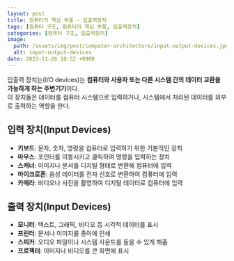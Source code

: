 ```yaml
---
layout: post
title: 컴퓨터의 핵심 부품 - 입출력장치
tags: [컴퓨터 구조, 컴퓨터의 핵심 부품, 입출력장치]
categories: [컴퓨터 구조, 입출력장치]
image:
  path: /assets/img/post/computer-architecture/input-output-devices.jpg
  alt: input-output-devices
date: 2023-11-26 10:52 +0900
---
```


입출력 장치는(I/O devices)는 **컴퓨터와 사용자 또는 다른 시스템 간의 데이터 교환을 가능하게 하는 주변기기**이다. <br> 이 장치들은 데이터를 컴퓨터 시스템으로 입력하거나, 시스템에서 처리된 데이터를 외부로 출력하는 역할을 한다.

## 입력 장치(Input Devices)

- **키보드**: 문자, 숫자, 명령을 컴퓨터로 입력하기 위한 기본적인 장치
- **마우스**: 포인터를 이동시키고 클릭하여 명령을 입력하는 장치
- **스캐너**: 이미지나 문서를 디지털 형태로 변환해 컴퓨터에 입력
- **마이크로폰**: 음성 데이터를 전자 신호로 변환하여 컴퓨터에 입력
- **카메라**: 비디오나 사진을 촬영하여 디지털 데이터로 컴퓨터에 입력

## 출력 장치(Input Devices)

- **모니터**: 텍스트, 그래픽, 비디오 등 시각적 데이터를 표시
- **프린터**: 문서나 이미지를 종이에 인쇄
- **스피커**: 오디오 파일이나 시스템 사운드를 들을 수 있게 해줌
- **프로젝터**: 이미지나 비디오를 큰 화면에 표시
